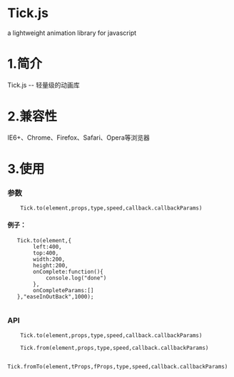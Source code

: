 Tick.js
=======

a lightweight animation library for javascript 


# 1.简介
Tick.js -- 轻量级的动画库


# 2.兼容性

IE6+、Chrome、Firefox、Safari、Opera等浏览器

# 3.使用

### 参数

````
	Tick.to(element,props,type,speed,callback.callbackParams)
````

#### 例子：

````
   Tick.to(element,{
   		left:400,
		top:400,
		width:200,
		height:200,
		onComplete:function(){
			console.log("done")
		},
		onCompleteParams:[]
   },"easeInOutBack",1000);
   
````

### API

````
	Tick.to(element,props,type,speed,callback.callbackParams)
````

````
	Tick.from(element,props,type,speed,callback.callbackParams)
````

````
	Tick.fromTo(element,tProps,fProps,type,speed,callback.callbackParams)
````

